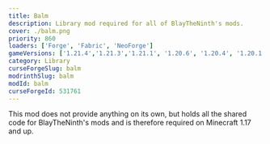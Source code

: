 ```yaml
---
title: Balm
description: Library mod required for all of BlayTheNinth's mods.
cover: ./balm.png
priority: 860
loaders: ['Forge', 'Fabric', 'NeoForge']
gameVersions: ['1.21.4','1.21.3','1.21.1', '1.20.6', '1.20.4', '1.20.1']
category: Library
curseForgeSlug: balm
modrinthSlug: balm
modId: balm
curseForgeId: 531761
---
```


This mod does not provide anything on its own, but holds all the shared code for BlayTheNinth's mods and is therefore required on Minecraft 1.17 and up.